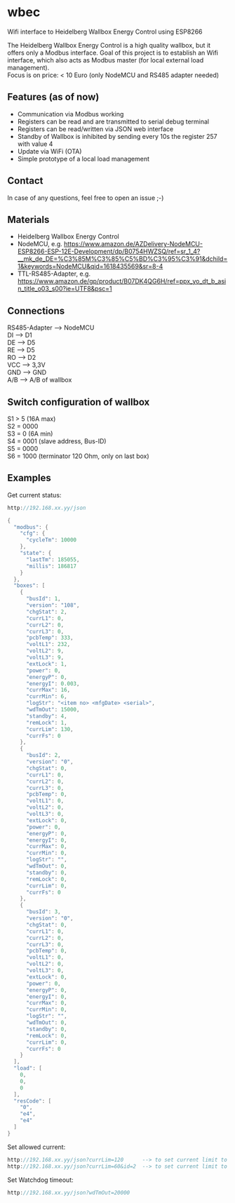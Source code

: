 # wbec
Wifi interface to Heidelberg Wallbox Energy Control using ESP8266  
  
The Heidelberg Wallbox Energy Control is a high quality wallbox, but it offers only a Modbus interface.
Goal of this project is to establish an Wifi interface, which also acts as Modbus master (for local external load management).  
Focus is on price: < 10 Euro (only NodeMCU and RS485 adapter needed)

## Features (as of now)
- Communication via Modbus working
- Registers can be read and are transmitted to serial debug terminal
- Registers can be read/written via JSON web interface
- Standby of Wallbox is inhibited by sending every 10s the register 257 with value 4
- Update via WiFi (OTA)
- Simple prototype of a local load management

## Contact
In case of any questions, feel free to open an issue ;-)

## Materials
- Heidelberg Wallbox Energy Control
- NodeMCU, e.g. https://www.amazon.de/AZDelivery-NodeMCU-ESP8266-ESP-12E-Development/dp/B0754HWZSQ/ref=sr_1_4?__mk_de_DE=%C3%85M%C3%85%C5%BD%C3%95%C3%91&dchild=1&keywords=NodeMCU&qid=1618435569&sr=8-4
- TTL-RS485-Adapter, e.g. https://www.amazon.de/gp/product/B07DK4QG6H/ref=ppx_yo_dt_b_asin_title_o03_s00?ie=UTF8&psc=1

## Connections
RS485-Adapter --> NodeMCU  
DI --> D1  
DE --> D5  
RE --> D5  
RO --> D2  
VCC --> 3,3V  
GND --> GND  
A/B --> A/B of wallbox  

## Switch configuration of wallbox
S1 > 5 (16A max)  
S2 = 0000  
S3 = 0 (6A min)  
S4 = 0001 (slave address, Bus-ID)  
S5 = 0000  
S6 = 1000 (terminator 120 Ohm, only on last box)  

## Examples

Get current status:
```c++
http://192.168.xx.yy/json

{
  "modbus": {
    "cfg": {
      "cycleTm": 10000
    },
    "state": {
      "lastTm": 185055,
      "millis": 186817
    }
  },
  "boxes": [
    {
      "busId": 1,
      "version": "108",
      "chgStat": 2,
      "currL1": 0,
      "currL2": 0,
      "currL3": 0,
      "pcbTemp": 333,
      "voltL1": 232,
      "voltL2": 9,
      "voltL3": 9,
      "extLock": 1,
      "power": 0,
      "energyP": 0,
      "energyI": 0.003,
      "currMax": 16,
      "currMin": 6,
      "logStr": "<item no> <mfgDate> <serial>",
      "wdTmOut": 15000,
      "standby": 4,
      "remLock": 1,
      "currLim": 130,
      "currFs": 0
    },
    {
      "busId": 2,
      "version": "0",
      "chgStat": 0,
      "currL1": 0,
      "currL2": 0,
      "currL3": 0,
      "pcbTemp": 0,
      "voltL1": 0,
      "voltL2": 0,
      "voltL3": 0,
      "extLock": 0,
      "power": 0,
      "energyP": 0,
      "energyI": 0,
      "currMax": 0,
      "currMin": 0,
      "logStr": "",
      "wdTmOut": 0,
      "standby": 0,
      "remLock": 0,
      "currLim": 0,
      "currFs": 0
    },
    {
      "busId": 3,
      "version": "0",
      "chgStat": 0,
      "currL1": 0,
      "currL2": 0,
      "currL3": 0,
      "pcbTemp": 0,
      "voltL1": 0,
      "voltL2": 0,
      "voltL3": 0,
      "extLock": 0,
      "power": 0,
      "energyP": 0,
      "energyI": 0,
      "currMax": 0,
      "currMin": 0,
      "logStr": "",
      "wdTmOut": 0,
      "standby": 0,
      "remLock": 0,
      "currLim": 0,
      "currFs": 0
    }
  ],
  "load": [
    0,
    0,
    0
  ],
  "resCode": [
    "0",
    "e4",
    "e4"
  ]
}
```

Set allowed current:
```c++
http://192.168.xx.yy/json?currLim=120      --> to set current limit to 12A (on the box with id=0, i.e. ModBus Bus-ID=1)
http://192.168.xx.yy/json?currLim=60&id=2  --> to set current limit to 6A on the box with id=2 (i.e. ModBus Bus-ID=3)
```

Set Watchdog timeout:
```c++
http://192.168.xx.yy/json?wdTmOut=20000
```
